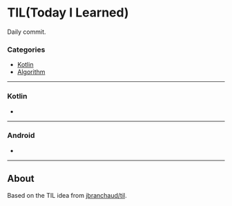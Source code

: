 # TIL(Today I Learned)

Daily commit.

### Categories

* [Kotlin](#Kotlin)
* [Algorithm](#Algorithm)

---

### Kotlin

- 

---

### Android

- 

---

## About

Based on the TIL idea from [jbranchaud/til](https://github.com/jbranchaud/til).
